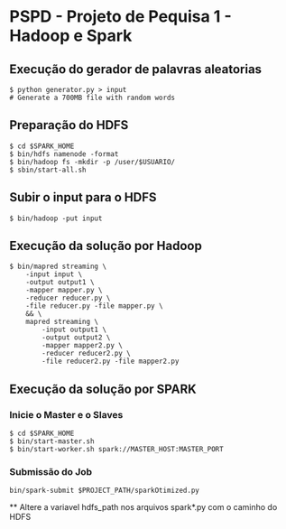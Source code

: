 # PSPD - Projeto de Pequisa 1 - Hadoop e Spark

## Execução do gerador de palavras aleatorias
```
$ python generator.py > input
# Generate a 700MB file with random words
```
## Preparação do HDFS
```
$ cd $SPARK_HOME
$ bin/hdfs namenode -format
$ bin/hadoop fs -mkdir -p /user/$USUARIO/
$ sbin/start-all.sh
```

## Subir o input para o HDFS
```
$ bin/hadoop -put input
```

## Execução da solução por Hadoop

```
$ bin/mapred streaming \
    -input input \
    -output output1 \
    -mapper mapper.py \
    -reducer reducer.py \
    -file reducer.py -file mapper.py \
    && \
    mapred streaming \
        -input output1 \
        -output output2 \
        -mapper mapper2.py \
        -reducer reducer2.py \
        -file reducer2.py -file mapper2.py
```

## Execução da solução por SPARK

### Inicie o Master e o Slaves
```
$ cd $SPARK_HOME
$ bin/start-master.sh
$ bin/start-worker.sh spark://MASTER_HOST:MASTER_PORT
```

### Submissão do Job
```
bin/spark-submit $PROJECT_PATH/sparkOtimized.py
```

** Altere a variavel hdfs_path nos arquivos spark*.py com o caminho do HDFS